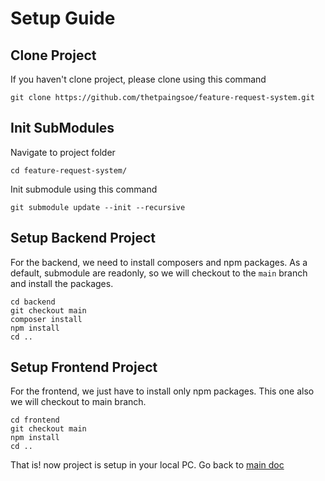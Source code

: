 # Setup Guide

## Clone Project
If you haven't clone project, please clone using this command

    git clone https://github.com/thetpaingsoe/feature-request-system.git


## Init SubModules
Navigate to project folder  
  
    cd feature-request-system/

Init submodule using this command  

    git submodule update --init --recursive

## Setup Backend Project
For the backend, we need to install composers and npm packages. 
As a default, submodule are readonly, so we will checkout to the `main` branch and install the packages.

    cd backend
    git checkout main
    composer install
    npm install
    cd ..

## Setup Frontend Project
For the frontend, we just have to install only npm packages.
This one also we will checkout to main branch.

    cd frontend
    git checkout main
    npm install
    cd ..


That is! now project is setup in your local PC. Go back to [main doc](./../README.md)  





  


  
